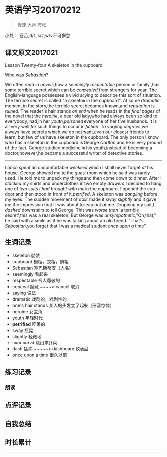# 英语学习20170212

> 慢速 大声 夸张

小处： 卷舌,d/t ,s/z,w/v不可懈怠

## 课文原文2017021

Lesson Twenty-four A skeleton in the cupboard

Who was _Sebastian_?

We often _read_ _in novels_,how a _seemingly_ _respectable_ person or family ,has some terrible secret,which can be _concealed_ from strangers for year.
The English-language possesses a vivid _saying_ to describe this sort of situation.
The terrible secret is called "a skeleton in the cupboard".
_At_ some _dramatic_ moment in the story,the terrible secret becomes known,and _reputation_ is _ruined_.
The reader's hair stands _on end_  when he reads in the _final_ _pages_ of the novel that the _heroine_,
a dear old lady,who had always been so kind to everybody, had,in her _youth_,_poisoned_ everyone of her five husbands.
It is all very well _for_ such things to occur in _fiction_.
To varying _degrees_,we always have secrets which we do not want,even our closest friends to learn, but few of us have skeleton in the cupboard.
The only person I know who has a skeleton in the cupboard is George _Carlton_,and he is very pround of the fact.
George studied medicine in his youth,instead of becoming a doctor,however,he became a successful writer of detective stories.

---

I _once_ _spent_ an uncomfortable _weekend_ which I shall never forget _at_ his house.
George showed me to the _guest_ room which he said was rarely used.
He told me to unpack my things and then come down to dinner.
After I _stacked_ my shirts and underclothes in two empty _drawers_,I decided to hang one of _two suits I had brought with me_ in the cupboard.
I opened the cup door,and then stood in front of it,_petrified_.
A skeleton was _dangling_ before my eyes.
The sudden movement of door made it _sway_ _slightly_ and it gave me the impression that it was about to leap out _at_ me.
Dropping my suit,I _dashed_ downstairs to tell George.
This was _worse than_ 'a terrible secret',this was a real skeleton.
But George was _unsympathetic_,"Oh,that," he said with a smile as if he was talking about an old friend. 
"That's _Sebastian_,you forget that I was a medical student _once upon a_ time"

## 生词记录
* skeleton 骷髅
* cupboard 橱柜，衣柜，碗柜
* Sebastian 塞巴斯蒂安（人名）
* seemingly 看起来
* respectable 令人尊敬的
* conceal 隐藏  ~~~~> cancel 取消
* saying 说法
* dramatic 戏剧的，戏剧性的
* one's hair stands 某人的头发立了起来（形容惊悚）
* heroine 女主角
* youth 年轻时代
* **petrified** 吓呆的
* sway 摇晃
* slightly 轻微地
* leap out at 跳出来扑向
* dash 猛冲  ~~~~~> dashboard 仪表盘
* once upon a time 很久以前

## 练习记录

### 朗读

## 点评记录


## 自我总结

## 时长累计


---
